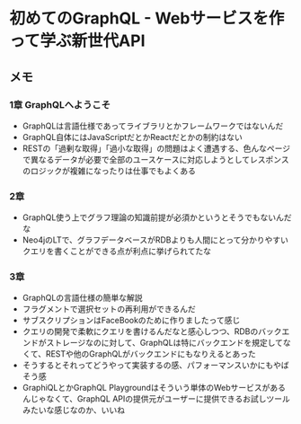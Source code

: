 # 初めてのGraphQL - Webサービスを作って学ぶ新世代API

## メモ

### 1章 GraphQLへようこそ

- GraphQLは言語仕様であってライブラリとかフレームワークではないんだ
- GraphQL自体にはJavaScriptだとかReactだとかの制約はない
- RESTの「過剰な取得」「過小な取得」の問題はよく遭遇する、色んなページで異なるデータが必要で全部のユースケースに対応しようとしてレスポンスのロジックが複雑になったりは仕事でもよくある

### 2章

- GraphQL使う上でグラフ理論の知識前提が必須かというとそうでもないんだな
- Neo4jのLTで、グラフデータベースがRDBよりも人間にとって分かりやすいクエリを書くことができる点が利点に挙げられてたな

### 3章

- GraphQLの言語仕様の簡単な解説
- フラグメントで選択セットの再利用ができるんだ
- サブスクリプションはFaceBookのために作りましたって感じ
- クエリの開発で柔軟にクエリを書けるんだなと感心しつつ、RDBのバックエンドがストレージなのに対して、GraphQLは特にバックエンドを規定してなくて、RESTや他のGraphQLがバックエンドにもなりえるとあった
- そうするとそれってどうやって実装するの感、パフォーマンスいかにもやばそう感
- GraphiQLとかGraphQL Playgroundはそういう単体のWebサービスがあるんじゃなくて、GraphQL APIの提供元がユーザーに提供できるお試しツールみたいな感じなのか、いいね
